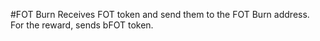 #FOT Burn
Receives FOT token and send them to the FOT Burn address.
For the reward, sends bFOT token.